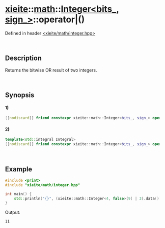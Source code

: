 # [xieite](../../../../../xieite.md)\:\:[math](../../../../../math.md)\:\:[Integer<bits_, sign_>](../../../../integer.md)\:\:operator|\(\)
Defined in header [<xieite/math/integer.hpp>](../../../../../../../include/xieite/math/integer.hpp)

&nbsp;

## Description
Returns the bitwise OR result of two integers.

&nbsp;

## Synopsis
#### 1)
```cpp
[[nodiscard]] friend constexpr xieite::math::Integer<bits_, sign_> operator|(xieite::math::Integer<bits_, sign_> leftOperand, xieite::math::Integer<bits_, sign_> rightOperand) noexcept;
```
#### 2)
```cpp
template<std::integral Integral>
[[nodiscard]] friend constexpr xieite::math::Integer<bits_, sign_> operator|(xieite::math::Integer<bits_, sign_> leftOperand, Integral rightOperand) noexcept;
```

&nbsp;

## Example
```cpp
#include <print>
#include "xieite/math/integer.hpp"

int main() {
    std::println("{}", (xieite::math::Integer<4, false>(9) | 3).data());
}
```
Output:
```
11
```
